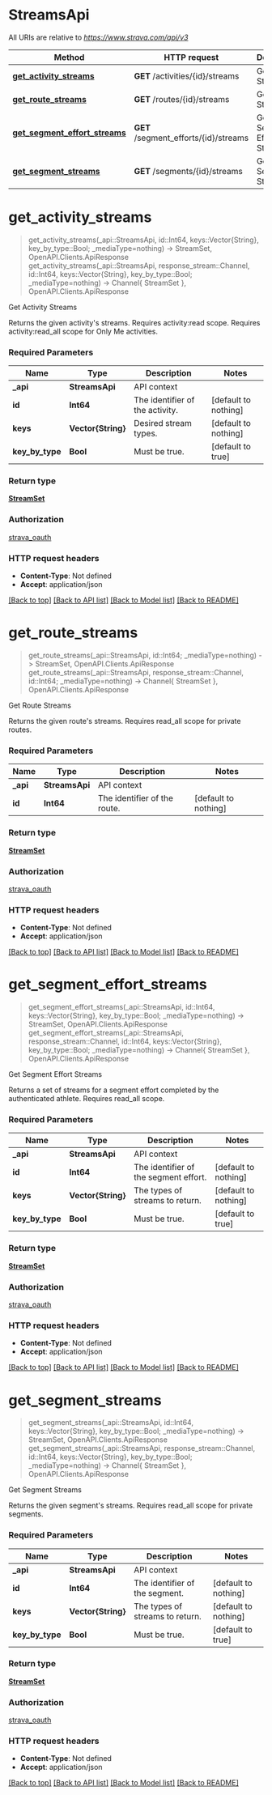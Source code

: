 # StreamsApi

All URIs are relative to *https://www.strava.com/api/v3*

Method | HTTP request | Description
------------- | ------------- | -------------
[**get_activity_streams**](StreamsApi.md#get_activity_streams) | **GET** /activities/{id}/streams | Get Activity Streams
[**get_route_streams**](StreamsApi.md#get_route_streams) | **GET** /routes/{id}/streams | Get Route Streams
[**get_segment_effort_streams**](StreamsApi.md#get_segment_effort_streams) | **GET** /segment_efforts/{id}/streams | Get Segment Effort Streams
[**get_segment_streams**](StreamsApi.md#get_segment_streams) | **GET** /segments/{id}/streams | Get Segment Streams


# **get_activity_streams**
> get_activity_streams(_api::StreamsApi, id::Int64, keys::Vector{String}, key_by_type::Bool; _mediaType=nothing) -> StreamSet, OpenAPI.Clients.ApiResponse <br/>
> get_activity_streams(_api::StreamsApi, response_stream::Channel, id::Int64, keys::Vector{String}, key_by_type::Bool; _mediaType=nothing) -> Channel{ StreamSet }, OpenAPI.Clients.ApiResponse

Get Activity Streams

Returns the given activity's streams. Requires activity:read scope. Requires activity:read_all scope for Only Me activities.

### Required Parameters

Name | Type | Description  | Notes
------------- | ------------- | ------------- | -------------
 **_api** | **StreamsApi** | API context | 
**id** | **Int64**| The identifier of the activity. | [default to nothing]
**keys** | **Vector{String}**| Desired stream types. | [default to nothing]
**key_by_type** | **Bool**| Must be true. | [default to true]

### Return type

[**StreamSet**](StreamSet.md)

### Authorization

[strava_oauth](./README.md#strava_oauth)

### HTTP request headers

 - **Content-Type**: Not defined
 - **Accept**: application/json

[[Back to top]](#) [[Back to API list]](./README.md#api-endpoints) [[Back to Model list]](./README.md#models) [[Back to README]](./README.md)

# **get_route_streams**
> get_route_streams(_api::StreamsApi, id::Int64; _mediaType=nothing) -> StreamSet, OpenAPI.Clients.ApiResponse <br/>
> get_route_streams(_api::StreamsApi, response_stream::Channel, id::Int64; _mediaType=nothing) -> Channel{ StreamSet }, OpenAPI.Clients.ApiResponse

Get Route Streams

Returns the given route's streams. Requires read_all scope for private routes.

### Required Parameters

Name | Type | Description  | Notes
------------- | ------------- | ------------- | -------------
 **_api** | **StreamsApi** | API context | 
**id** | **Int64**| The identifier of the route. | [default to nothing]

### Return type

[**StreamSet**](StreamSet.md)

### Authorization

[strava_oauth](./README.md#strava_oauth)

### HTTP request headers

 - **Content-Type**: Not defined
 - **Accept**: application/json

[[Back to top]](#) [[Back to API list]](./README.md#api-endpoints) [[Back to Model list]](./README.md#models) [[Back to README]](./README.md)

# **get_segment_effort_streams**
> get_segment_effort_streams(_api::StreamsApi, id::Int64, keys::Vector{String}, key_by_type::Bool; _mediaType=nothing) -> StreamSet, OpenAPI.Clients.ApiResponse <br/>
> get_segment_effort_streams(_api::StreamsApi, response_stream::Channel, id::Int64, keys::Vector{String}, key_by_type::Bool; _mediaType=nothing) -> Channel{ StreamSet }, OpenAPI.Clients.ApiResponse

Get Segment Effort Streams

Returns a set of streams for a segment effort completed by the authenticated athlete. Requires read_all scope.

### Required Parameters

Name | Type | Description  | Notes
------------- | ------------- | ------------- | -------------
 **_api** | **StreamsApi** | API context | 
**id** | **Int64**| The identifier of the segment effort. | [default to nothing]
**keys** | **Vector{String}**| The types of streams to return. | [default to nothing]
**key_by_type** | **Bool**| Must be true. | [default to true]

### Return type

[**StreamSet**](StreamSet.md)

### Authorization

[strava_oauth](./README.md#strava_oauth)

### HTTP request headers

 - **Content-Type**: Not defined
 - **Accept**: application/json

[[Back to top]](#) [[Back to API list]](./README.md#api-endpoints) [[Back to Model list]](./README.md#models) [[Back to README]](./README.md)

# **get_segment_streams**
> get_segment_streams(_api::StreamsApi, id::Int64, keys::Vector{String}, key_by_type::Bool; _mediaType=nothing) -> StreamSet, OpenAPI.Clients.ApiResponse <br/>
> get_segment_streams(_api::StreamsApi, response_stream::Channel, id::Int64, keys::Vector{String}, key_by_type::Bool; _mediaType=nothing) -> Channel{ StreamSet }, OpenAPI.Clients.ApiResponse

Get Segment Streams

Returns the given segment's streams. Requires read_all scope for private segments.

### Required Parameters

Name | Type | Description  | Notes
------------- | ------------- | ------------- | -------------
 **_api** | **StreamsApi** | API context | 
**id** | **Int64**| The identifier of the segment. | [default to nothing]
**keys** | **Vector{String}**| The types of streams to return. | [default to nothing]
**key_by_type** | **Bool**| Must be true. | [default to true]

### Return type

[**StreamSet**](StreamSet.md)

### Authorization

[strava_oauth](./README.md#strava_oauth)

### HTTP request headers

 - **Content-Type**: Not defined
 - **Accept**: application/json

[[Back to top]](#) [[Back to API list]](./README.md#api-endpoints) [[Back to Model list]](./README.md#models) [[Back to README]](./README.md)

